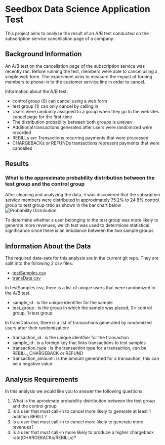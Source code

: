 # Seedbox Data Science Application Test

This project aims to analyse the result of an A/B test conducted on the subscription service cancellation page of a company.

## Background Information
An A/B test on the cancellation page of the subscription service was recently ran. Before running the test, members were able to cancel using a simple web form. The experiment aims to measure the impact of forcing members to phone-in to the customer service line in order to cancel.

Information about the A/B test:
- control group (0) can cancel using a web form
- test group (1) can only cancel by calling in
- Users were randomly assigned to a group when they go to the websites cancel page for the first-time
- The distribution probabilty between both groups is uneven
- Additional transactions generated after users were randomized were recorded
- REBILLs are Transactions recurring payments that were processed
- CHARGEBACKs or REFUNDs transactions represent payments that were cancelled

## Results

### What is the approximate probability distribution between the test group and the control group
After cleaning and analyzing the data, it was discovered that the subsription service members were distributed in approximately 75.2% to 24.8% control group to test group ratio as shown in the bar chart below
![Probability Distribution](../master/Data/Prob_Distribution.png)

To determine whether a user belonging to the test group was more likely to generate more revenues, welch test was used to determione statistical significance since there is an imbalance between the two sample groups

## Information About the Data
The required data-sets for this analysis are in the current git repo. They are  split into the following 2 csv files:
- [testSamples.csv](testSamples.csv)
- [transData.csv](transData.csv)

In testSamples.csv, there is a list of unique users that were randomized in the A/B test.
* sample_id : is the unique identifier for the sample
* test_group : is the group in which the sample was placed, 0= control group, 1=test group

In transData.csv, there is a list of transactions generated by randomized users after their randomization:
* transaction_id : is the unique identifier for the transaction
* sample_id : is a foreign key that links transactions to test samples
* transaction_type : is the transaction type for a transaction, can be REBILL, CHARGEBACK or REFUND
* transaction_amount : is the amount generated for a transaction, this can be a negative value

## Analysis Requirements

In this analysis we would like you to answer the following questions:

1. What is the aproximate probability distribution between the test group and the control group
2. Is a user that must call-in to cancel more likely to generate at least 1 addition REBILL?
3. Is a user that must call-in to cancel more likely to generate more revenues?
4. Is a user that must call-in more likely to produce a higher chargeback rate(CHARGEBACKs/REBILLs)?
